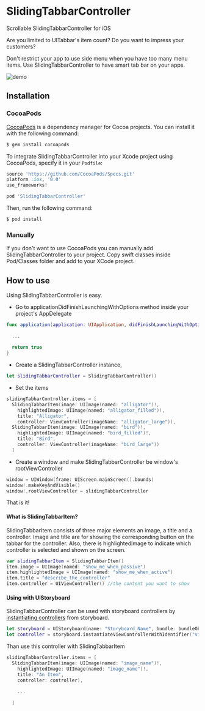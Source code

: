 # SlidingTabbarController
Scrollable SlidingTabbarController for iOS

Are you limited to UITabbar's item count?
Do you want to impress your customers?

Don't restrict your app to use side menu when you have too many menu items.
Use SlidingTabbarController to have smart tab bar on your apps.

![demo](https://github.com/yunuserenguzel/sliding-tabbar-controller/blob/master/slidingtabbar.gif)

## Installation

### CocoaPods

[CocoaPods](http://cocoapods.org) is a dependency manager for Cocoa projects. You can install it with the following command:

```bash
$ gem install cocoapods
```

To integrate SlidingTabbarController into your Xcode project using CocoaPods, specify it in your `Podfile`:

```ruby
source 'https://github.com/CocoaPods/Specs.git'
platform :ios, '8.0'
use_frameworks!

pod 'SlidingTabbarController'
```

Then, run the following command:

```bash
$ pod install
```

### Manually

If you don't want to use CocoaPods you can manually add SlidingTabbarController to your project. Copy swift classes inside Pod/Classes folder and add to your XCode project.

## How to use

Using SlidingTabbarController is easy. 

* Go to applicationDidFinishLaunchingWithOptions method inside your project's AppDelegate
```Swift
func application(application: UIApplication, didFinishLaunchingWithOptions launchOptions: [NSObject: AnyObject]?) -> Bool {
  
  ...
  
  return true
}
```

* Create a SlidingTabbarController instance,
```Swift
let slidingTabbarController = SlidingTabbarController()
```

* Set the items
```Swift
slidingTabbarController.items = [
  SlidingTabbarItem(image: UIImage(named: "alligator")!,
    highlightedImage: UIImage(named: "alligator_filled")!,
    title: "Alligator",
    controller: ViewController(imageName: "alligator_large")),
  SlidingTabbarItem(image: UIImage(named: "bird")!,
    highlightedImage: UIImage(named: "bird_filled")!,
    title: "Bird",
    controller: ViewController(imageName: "bird_large"))
  ]
```

* Create a window and make SlidingTabbarController be window's rootViewController
```Swift
window = UIWindow(frame: UIScreen.mainScreen().bounds)
window!.makeKeyAndVisible()
window!.rootViewController = slidingTabbarController
```
That is it!

#### What is SlidingTabbarItem?
SlidingTabbarItem consists of three major elements an image, a title and a controller. Image and title are for showing the corresponding button on the tabbar for the controller. Also, there is highlightedImage to indicate which controller is selected and shown on the screen.

```Swift
var slidingTabbarItem = SlidingTabbarItem()
item.image = UIImage(named: "show_me_when_passive")
item.highlightedImage = UIImage(named: "show_me_when_active")
item.title = "describe_the_controller"
item.controller = UIViewController() //the content you want to show
```

#### Using with UIStoryboard
SlidingTabbarController can be used with storyboard controllers by [instantiating controllers](https://developer.apple.com/library/prerelease/ios/documentation/UIKit/Reference/UIStoryboard_Class/index.html#//apple_ref/occ/instm/UIStoryboard/instantiateViewControllerWithIdentifier:) from storyboard.
```Swift
let storyboard = UIStoryboard(name: "Storyboard_Name", bundle: bundleObject)
let controller = storyboard.instantiateViewControllerWithIdentifier("view_controller_identifier")!
```

Than use this controller with SlidingTabbarItem

```Swift
slidingTabbarController.items = [
  SlidingTabbarItem(image: UIImage(named: "image_name")!,
    highlightedImage: UIImage(named: "image_name")!,
    title: "An Item",
    controller: controller),
    
    ...
    
  ]
```

